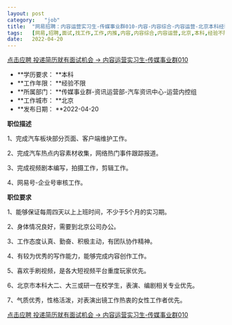 ```yaml
---
layout:	post
category:	"job"
title:	"网易招聘：内容运营实习生-传媒事业群010-内容-内容综合-内容运营-北京本科经验不限"
tags:	[网易,招聘,面试,找工作,工作,内推,内容,内容综合,内容运营,北京,本科,经验不限]
date:	2022-04-20
---
```


[点击应聘 投递简历就有面试机会 ->  内容运营实习生-传媒事业群010](http://mobile.bole.netease.com/bole/boleDetail?id=39757&employeeId=346f03c3cda5f04c&key=all)



- **学历要求： **本科
- **工作年限： **经验不限
- **所属部门： **传媒事业群-资讯运营部-汽车资讯中心-运营内控组
- **工作城市： **北京
- **发布日期： **2022-04-20



**职位描述**

1、完成汽车板块部分页面、客户端维护工作。

2、完成汽车热点内容素材收集，网络热门事件跟踪报道。

3、完成视频剧本编写，拍摄工作，剪辑工作。

4、网易号-企业号审核工作。



**职位要求**

1、能够保证每周四天以上上班时间，不少于5个月的实习期。

2、身体情况良好，需要到北京公司办公。

3、工作态度认真、勤奋、积极主动，有团队协作精神。

4、有较为优秀的写作能力，能够完成内容创作工作。

5、喜欢手刷视频，是各大短视频平台重度玩家优先。

6、北京市本科大二、大三或研一在校学生，表演、编剧相关专业优先。

7、气质优秀，性格活泼，对表演出镜工作热衷的女性工作者优先。 



[点击应聘 投递简历就有面试机会 ->  内容运营实习生-传媒事业群010](http://mobile.bole.netease.com/bole/boleDetail?id=39757&employeeId=346f03c3cda5f04c&key=all)